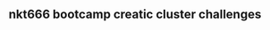 <html>
<header>
  <link rel=StyleSheet href="https://nkt666.bootcamp.github.io/css/styles.retrohack.css">
<title>nkt666 bootcamp creatic cluster challenges</title>
<body>
<h2>nkt666 bootcamp creatic cluster challenges</h2>
</body>
</html>
